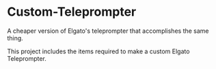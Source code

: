 # Custom-Teleprompter
A cheaper version of Elgato's teleprompter that accomplishes the same thing.

This project includes the items required to make a custom Elgato Teleprompter.
